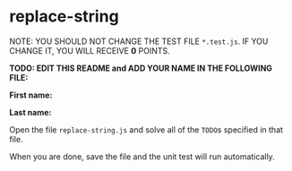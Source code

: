 # replace-string

NOTE: YOU SHOULD NOT CHANGE THE TEST FILE `*.test.js`. IF YOU CHANGE IT, YOU WILL RECEIVE **0** POINTS.

**TODO: EDIT THIS README and ADD YOUR NAME IN THE FOLLOWING FILE:**

**First name:**

**Last name:**

Open the file `replace-string.js` and solve all of the `TODO`s specified in that file.

When you are done, save the file and the unit test will run automatically.
